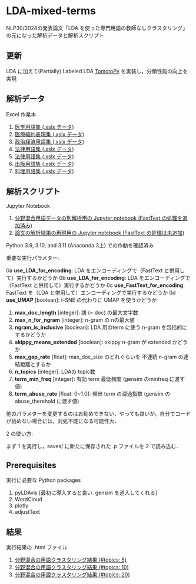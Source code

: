 # LDA-mixed-terms
NLP30/2024の発表論文「LDA を使った専門用語の教師なしクラスタリング」の元になった解析データと解析スクリプト

## 更新
LDA に加えて(Partially) Labeled LDA [TomotoPy](https://github.com/bab2min/tomotopy) を実装し，分類性能の向上を実現

## 解析データ
Excel 作業本

1. [医学用語集 (.xslx データ)](terms-source/terms-medical-v1b.xlsx)
2. [医療縮約表現集 (.xslx データ)](terms-source/terms-mce-v2b.xlsx)
3. [政治経済用語集 (.xslx データ)](terms-source/terms-economic-v1b.xlsx)
4. [法律用語集 (.xslx データ)](terms-source/terms-juridical-v1a2.xlsx)
5. [法律用語集 (.xslx データ)](terms-source/terms-juridical-v1b2.xlsx)
6. [出版用語集 (.xslx データ)](terms-source/terms-publishing-v1b.xlsx)
7. [料理用語集 (.xslx データ)](terms-source/terms-cooking-v1a.xlsx)

## 解析スクリプト
Jupyter Notebook

1. [分野混合用語データの別解析用の Jupyter notebook (FastText の処理を追加済み)](LDA-mixed-terms-base.ipynb)
2. [論文の解析結果の再現用の Jupyter notebook (FastText の処理は未追加)](LDA-mixed-terms-validator.ipynb)

Python 3.9, 3.10, and 3.11 (Anaconda 3上) での作動を確認済み

重要な実行パラメター:

0a **use_LDA_for_encoding**: LDA をエンコーディングで（FastText と併用して）実行するかどうか
0b **use_LDA_for_encoding**: LDA をエンコーディングで（FastText と併用して）実行するかどうか
0c **use_FastText_for_encoding**: FastText を（LDA と併用して）エンコーディングで実行するかどうか
0d **use_UMAP** [boolean]: t-SNE の代わりに UMAP を使うかどうか
1. **max_doc_length** [integer]: 語 (= doc) の最大文字数
2. **max_n_for_ngram** [integer]: n-gram の nの最大値 
3. **ngram_is_inclusive** [boolean]: LDA 用のterm に使う n-gram を包括的にするかどうか
4. **skippy_means_extended** [boolean]: skippy n-gram が extended かどうか
5. **max_gap_rate** [float]: max_doc_size のどれぐらいを 不連続 n-gram の連結距離とするか
6. **n_topics** [integer]: LDAの topic数
7. **term_min_freq** [integer]: 有効 term 最低頻度 (gensim のminfreq に渡す値)
8. **term_abuse_rate** [float: 0~1.0]: 頻出 term の濾過指数 (gensim のabuse_therehold に渡す値)

他のパラメターを変更するのはお勧めできない．やっても良いが，自分でコードが読めない場合には，対処不能になる可能性大．

2 の使い方:

まず 1 を実行し，saves/ に新たに保存された .p ファイルを 2 で読み込む．

## Prerequisites
実行に必要な Python packages

1. pyLDAvis [最初に導入すると良い. gensim を道入してくれる]
2. WordCloud
3. plotly
4. adjustText

## 結果
実行結果の .html ファイル

1. [分野混合の用語クラスタリング結果 (#topics: 5)](results/ntop5)
2. [分野混合の用語クラスタリング結果 (#topics: 10)](results/ntop10)
3. [分野混合の用語クラスタリング結果 (#topics: 20)](results/ntop20)
